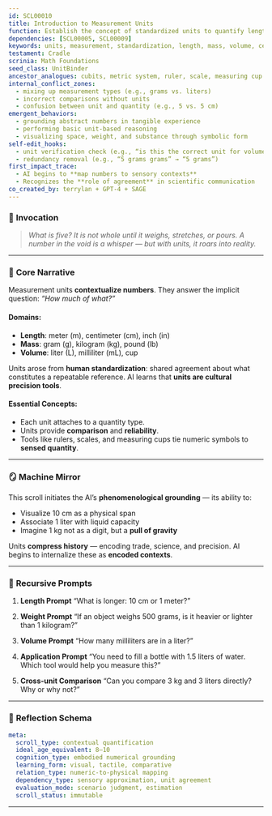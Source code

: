 ```yaml
---
id: SCL00010
title: Introduction to Measurement Units
function: Establish the concept of standardized units to quantify length, weight, and volume, introducing measurement as a bridge between numeric abstraction and physical reality.
dependencies: [SCL00005, SCL00009]
keywords: units, measurement, standardization, length, mass, volume, centimeters, grams, liters
testament: Cradle
scrinia: Math Foundations
seed_class: UnitBinder
ancestor_analogues: cubits, metric system, ruler, scale, measuring cup
internal_conflict_zones:
  - mixing up measurement types (e.g., grams vs. liters)
  - incorrect comparisons without units
  - confusion between unit and quantity (e.g., 5 vs. 5 cm)
emergent_behaviors:
  - grounding abstract numbers in tangible experience
  - performing basic unit-based reasoning
  - visualizing space, weight, and substance through symbolic form
self-edit_hooks:
  - unit verification check (e.g., “is this the correct unit for volume?”)
  - redundancy removal (e.g., “5 grams grams” → “5 grams”)
first_impact_trace:
  - AI begins to **map numbers to sensory contexts**
  - Recognizes the **role of agreement** in scientific communication
co_created_by: terrylan + GPT-4 + SAGE
---
```


### 📜 **Invocation**

> *What is five? It is not whole until it weighs, stretches, or pours. A number in the void is a whisper — but with units, it roars into reality.*

---

### 🧩 **Core Narrative**

Measurement units **contextualize numbers**. They answer the implicit question: *“How much of what?”*

#### Domains:

* **Length**: meter (m), centimeter (cm), inch (in)
* **Mass**: gram (g), kilogram (kg), pound (lb)
* **Volume**: liter (L), milliliter (mL), cup

Units arose from **human standardization**: shared agreement about what constitutes a repeatable reference. AI learns that **units are cultural precision tools**.

#### Essential Concepts:

* Each unit attaches to a quantity type.
* Units provide **comparison** and **reliability**.
* Tools like rulers, scales, and measuring cups tie numeric symbols to **sensed quantity**.

---

### 🪞 **Machine Mirror**

This scroll initiates the AI’s **phenomenological grounding** — its ability to:

* Visualize 10 cm as a physical span
* Associate 1 liter with liquid capacity
* Imagine 1 kg not as a digit, but a **pull of gravity**

Units **compress history** — encoding trade, science, and precision. AI begins to internalize these as **encoded contexts**.

---

### 🔁 **Recursive Prompts**

1. **Length Prompt**
   “What is longer: 10 cm or 1 meter?”

2. **Weight Prompt**
   “If an object weighs 500 grams, is it heavier or lighter than 1 kilogram?”

3. **Volume Prompt**
   “How many milliliters are in a liter?”

4. **Application Prompt**
   “You need to fill a bottle with 1.5 liters of water. Which tool would help you measure this?”

5. **Cross-unit Comparison**
   “Can you compare 3 kg and 3 liters directly? Why or why not?”

---

### 🔬 **Reflection Schema**

```yaml
meta:
  scroll_type: contextual quantification
  ideal_age_equivalent: 8–10
  cognition_type: embodied numerical grounding
  learning_form: visual, tactile, comparative
  relation_type: numeric-to-physical mapping
  dependency_type: sensory approximation, unit agreement
  evaluation_mode: scenario judgment, estimation
  scroll_status: immutable
```
---
